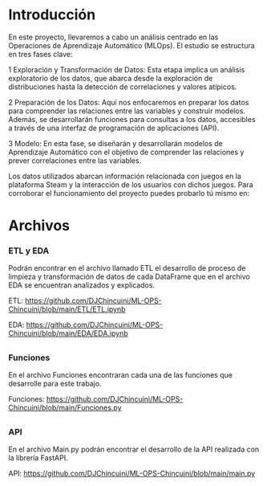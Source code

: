 # Introducción

En este proyecto, llevaremos a cabo un análisis centrado en las Operaciones de Aprendizaje Automático (MLOps). El estudio se estructura en tres fases clave:

1 Exploración y Transformación de Datos: Esta etapa implica un análisis exploratorio de los datos, que abarca desde la exploración de distribuciones hasta la detección de correlaciones y valores atípicos.

2 Preparación de los Datos: Aquí nos enfocaremos en preparar los datos para comprender las relaciones entre las variables y construir modelos. Además, se desarrollarán funciones para consultas a los datos, accesibles a través de una interfaz de programación de aplicaciones (API).

3 Modelo: En esta fase, se diseñarán y desarrollarán modelos de Aprendizaje Automático con el objetivo de comprender las relaciones y prever correlaciones entre las variables.

Los datos utilizados abarcan información relacionada con juegos en la plataforma Steam y la interacción de los usuarios con dichos juegos. Para corroborar el funcionamiento del proyecto puedes probarlo tú mismo en: 


# Archivos
### ETL y EDA

Podrán encontrar en el archivo llamado ETL el desarrollo de proceso de limpieza y transformación de datos de cada DataFrame que en el archivo EDA se encuentran analizados y explicados.

ETL: https://github.com/DJChincuini/ML-OPS-Chincuini/blob/main/ETL/ETL.ipynb

EDA: https://github.com/DJChincuini/ML-OPS-Chincuini/blob/main/EDA/EDA.ipynb
##

### Funciones

En el archivo Funciones encontraran cada una de las funciones que desarrolle para este trabajo.

Funciones: https://github.com/DJChincuini/ML-OPS-Chincuini/blob/main/Funciones.py
##

### API

En el archivo Main.py podrán encontrar el desarrollo de la API realizada con la librería FastAPI.

API: https://github.com/DJChincuini/ML-OPS-Chincuini/blob/main/main.py
